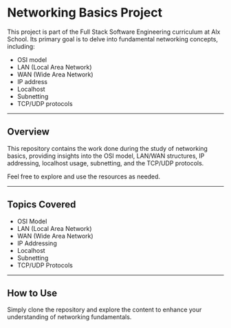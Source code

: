 # Networking Basics Project

This project is part of the Full Stack Software Engineering curriculum at Alx School. Its primary goal is to delve into fundamental networking concepts, including:

- OSI model
- LAN (Local Area Network)
- WAN (Wide Area Network)
- IP address
- Localhost
- Subnetting
- TCP/UDP protocols

---

## Overview

This repository contains the work done during the study of networking basics, providing insights into the OSI model, LAN/WAN structures, IP addressing, localhost usage, subnetting, and the TCP/UDP protocols.

Feel free to explore and use the resources as needed.

---

## Topics Covered

- OSI Model
- LAN (Local Area Network)
- WAN (Wide Area Network)
- IP Addressing
- Localhost
- Subnetting
- TCP/UDP Protocols

---

## How to Use

Simply clone the repository and explore the content to enhance your understanding of networking fundamentals.
